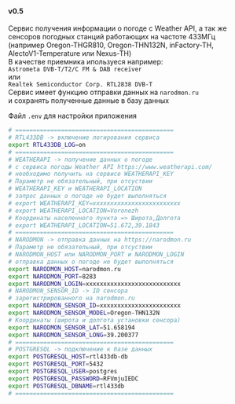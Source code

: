 #### v0.5    

Сервис получения информации о погоде с Weather API, а так же        
сенсоров погодных станций работающих на частоте 433МГц     
(например Oregon-THGR810, Oregon-THN132N, inFactory-TH,    
AlectoV1-Temperature или Nexus-TH)       
В качестве приемника ипользуеся например:      
```Astrometa DVB-T/T2/C FM & DAB receiver```      
или      
```Realtek Semiconductor Corp. RTL2838 DVB-T```       
Сервис имеет функцию отправки данных на ```narodmon.ru```   
и сохранять полученные данные в базу данных

Файл ```.env``` для настройки приложения     
  
```bash
# =============================================
# RTL433DB -> включение логирования сервиса
export RTL433DB_LOG=on
# =============================================
# WEATHERAPI -> получение данных о погоде
# с сервиса погоды Weather API https://www.weatherapi.com/
# необходимо получить на сервисе WEATHERAPI_KEY
# Параметр не обязательный, при отсуствии 
# WEATHERAPI_KEY и WEATHERAPI_LOCATION
# запрос данных о погоде не будет выполняться
# export WEATHERAPI_KEY=xxxxxxxxxxxxxxxxxxxxxxxxx
# export WEATHERAPI_LOCATION=Voronezh
# Координаты населенного пункта => Широта,Долгота
# export WEATHERAPI_LOCATION=51.672,39.1843
# =============================================
# NARODMON -> отправка данных на https://narodmon.ru
# Параметр не обязательный, при отсуствии 
# NARODMON_HOST или NARODMON_PORT и NARODMON_LOGIN
# отправка данных о погоде не будет выполняться
export NARODMON_HOST=narodmon.ru
export NARODMON_PORT=8283
export NARODMON_LOGIN=xxxxxxxxxxxxxxxxxxxxxxxxxхх
# NARODMON_SENSOR_ID -> ID сенсора
# зарегистрированного на narodmon.ru
export NARODMON_SENSOR_ID=xxxxxxxxxxxxxxxxxxxxxxx
export NARODMON_SENSOR_MODEL=Oregon-THN132N
# Координаты (широта и долгота установки сенсора)
export NARODMON_SENSOR_LAT=51.658194
export NARODMON_SENSOR_LONG=39.200377
# =============================================
# POSTGRESQL -> подключение к базе данных
export POSTGRESQL_HOST=rtl433db-db
export POSTGRESQL_PORT=5432
export POSTGRESQL_USER=postgres
export POSTGRESQL_PASSWORD=RFVmjuIEDC
export POSTGRESQL_DBNAME=rtl433db
# =============================================
```      